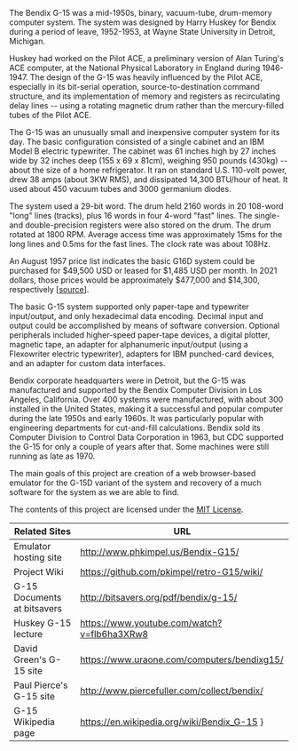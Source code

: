 The Bendix G-15 was a mid-1950s, binary, vacuum-tube, drum-memory computer system. The system was designed by Harry Huskey for Bendix during a period of leave, 1952-1953, at Wayne State University in Detroit, Michigan.

Huskey had worked on the Pilot ACE, a preliminary version of Alan Turing's ACE computer, at the National Physical Laboratory in England during 1946-1947. The design of the G-15 was heavily influenced by the Pilot ACE, especially in its bit-serial operation, source-to-destination command structure, and its implementation of memory and registers as recirculating delay lines -- using a rotating magnetic drum rather than the mercury-filled tubes of the Pilot ACE.

The G-15 was an unusually small and inexpensive computer system for its day. The basic configuration consisted of a single cabinet and an IBM Model B electric typewriter. The cabinet was 61 inches high by 27 inches wide by 32 inches deep (155 x 69 x 81cm), weighing 950 pounds (430kg) -- about the size of a home refrigerator. It ran on standard U.S. 110-volt power, drew 38 amps (about 3KW RMS), and dissipated 14,300 BTU/hour of heat. It used about 450 vacuum tubes and 3000 germanium diodes.

The system used a 29-bit word. The drum held 2160 words in 20 108-word "long" lines (tracks), plus 16 words in four 4-word "fast" lines. The single- and double-precision registers were also stored on the drum. The drum rotated at 1800 RPM. Average access time was approximately 15ms for the long lines and 0.5ms for the fast lines. The clock rate was about 108Hz.

An August 1957 price list indicates the basic G16D system could be purchased for $49,500 USD or leased for $1,485 USD per month. In 2021 dollars, those prices would be approximately $477,000 and $14,300, respectively \[[source](https://www.minneapolisfed.org/about-us/monetary-policy/inflation-calculator/consumer-price-index-1913-)\].

The basic G-15 system supported only paper-tape and typewriter input/output, and only hexadecimal data encoding. Decimal input and output could be accomplished by means of software conversion. Optional peripherals included higher-speed paper-tape devices, a digital plotter, magnetic tape, an adapter for alphanumeric input/output (using a Flexowriter electric typewriter), adapters for IBM punched-card devices, and an adapter for custom data interfaces.

Bendix corporate headquarters were in Detroit, but the G-15 was manufactured and supported by the Bendix Computer Division in Los Angeles, California. Over 400 systems were manufactured, with about 300 installed in the United States, making it a successful and popular computer during the late 1950s and early 1960s. It was particularly popular with engineering departments for cut-and-fill calculations. Bendix sold its Computer Division to Control Data Corporation in 1963, but CDC supported the G-15 for only a couple of years after that. Some machines were still running as late as 1970.

The main goals of this project are creation of a web browser-based emulator for the G-15D variant of the system and recovery of a much software for the system as we are able to find.

The contents of this project are licensed under the [MIT License](http://www.opensource.org/licenses/mit-license.php).

| Related Sites | URL |
| ------------- | ----- |
| Emulator hosting site | http://www.phkimpel.us/Bendix-G15/ |
| Project Wiki | https://github.com/pkimpel/retro-G15/wiki/ |
| G-15 Documents at bitsavers | http://bitsavers.org/pdf/bendix/g-15/ |
| Huskey G-15 lecture | https://www.youtube.com/watch?v=flb6ha3XRw8 |
| David Green's G-15 site | https://www.uraone.com/computers/bendixg15/ |
| Paul Pierce's G-15 site | http://www.piercefuller.com/collect/bendix/ |
| G-15 Wikipedia page | https://en.wikipedia.org/wiki/Bendix_G-15 }

<!-- | Tom Sawyer's 205 & 220 blog | http://datatron.blogspot.com/ | -->
